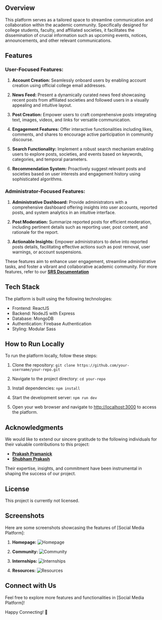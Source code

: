 ## Overview

This platform serves as a tailored space to streamline communication and collaboration within the academic community. Specifically designed for college students, faculty, and affiliated societies, it facilitates the dissemination of crucial information such as upcoming events, notices, announcements, and other relevant communications.

## Features

### User-Focused Features:

1. **Account Creation:** Seamlessly onboard users by enabling account creation using official college email addresses.
  
2. **News Feed:** Present a dynamically curated news feed showcasing recent posts from affiliated societies and followed users in a visually appealing and intuitive layout.
  
3. **Post Creation:** Empower users to craft comprehensive posts integrating text, images, videos, and links for versatile communication.
  
4. **Engagement Features:** Offer interactive functionalities including likes, comments, and shares to encourage active participation in community discourse.
  
5. **Search Functionality:** Implement a robust search mechanism enabling users to explore posts, societies, and events based on keywords, categories, and temporal parameters.
  
6. **Recommendation System:** Proactively suggest relevant posts and societies based on user interests and engagement history using sophisticated algorithms.

### Administrator-Focused Features:

1. **Administrative Dashboard:** Provide administrators with a comprehensive dashboard offering insights into user accounts, reported posts, and system analytics in an intuitive interface.
  
2. **Post Moderation:** Summarize reported posts for efficient moderation, including pertinent details such as reporting user, post content, and rationale for the report.
  
3. **Actionable Insights:** Empower administrators to delve into reported posts details, facilitating effective actions such as post removal, user warnings, or account suspensions.

These features aim to enhance user engagement, streamline administrative tasks, and foster a vibrant and collaborative academic community.
For more features, refer to our **[SRS Documentation](https://docs.google.com/document/d/1_RNNwUKHba_-IL5_A86L3PYQ1546jdew2NcXapZSYRQ/edit?usp=sharing)**

## Tech Stack

The platform is built using the following technologies:
- Frontend: ReactJS
- Backend: NodeJS with Express
- Database: MongoDB
- Authentication: Firebase Authentication
- Styling: Modular Sass

## How to Run Locally

To run the platform locally, follow these steps:

1. Clone the repository:
`git clone https://github.com/your-username/your-repo.git`

2. Navigate to the project directory:
`cd your-repo`

3. Install dependencies:
`npm install`

4. Start the development server:
`npm run dev`

5. Open your web browser and navigate to [http://localhost:3000](http://localhost:3000) to access the platform.

## Acknowledgments

We would like to extend our sincere gratitude to the following individuals for their valuable contributions to this project:

- **[Prakash Pramanick](https://github.com/prakash2003pramanick)**
- **[Shubham Prakash](https://github.com/ShubhamPrakash26)**

Their expertise, insights, and commitment have been instrumental in shaping the success of our project.

## License

This project is currently not licensed.

## Screenshots

Here are some screenshots showcasing the features of [Social Media Platform]:

1. **Homepage:**
![Homepage](screenshots/homepage.png)

2. **Community:**
![Community](screenshots/profile.png)

3. **Internships:**
![Internships](screenshots/create_post.png)

4. **Resources:**
![Resources](screenshots/create_post.png)

## Connect with Us

Feel free to explore more features and functionalities in [Social Media Platform]!

Happy Connecting! 🚀
